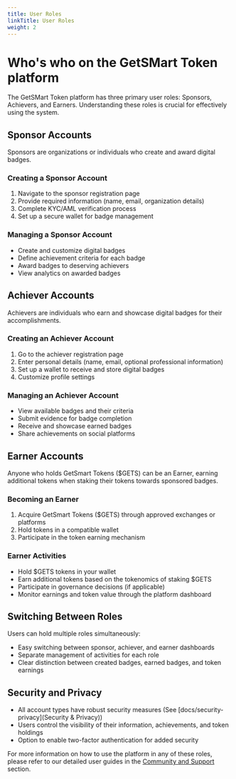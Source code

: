 ```yaml
---
title: User Roles
linkTitle: User Roles
weight: 2
---
```


# Who's who on the GetSMart Token platform

The GetSMart Token platform has three primary user roles: Sponsors, Achievers, and Earners. Understanding these roles is crucial for effectively using the system.

## Sponsor Accounts

Sponsors are organizations or individuals who create and award digital badges.

### Creating a Sponsor Account

1. Navigate to the sponsor registration page
2. Provide required information (name, email, organization details)
3. Complete KYC/AML verification process
4. Set up a secure wallet for badge management

### Managing a Sponsor Account

- Create and customize digital badges
- Define achievement criteria for each badge
- Award badges to deserving achievers
- View analytics on awarded badges

## Achiever Accounts

Achievers are individuals who earn and showcase digital badges for their accomplishments.

### Creating an Achiever Account

1. Go to the achiever registration page
2. Enter personal details (name, email, optional professional information)
3. Set up a wallet to receive and store digital badges
4. Customize profile settings

### Managing an Achiever Account

- View available badges and their criteria
- Submit evidence for badge completion
- Receive and showcase earned badges
- Share achievements on social platforms

## Earner Accounts

Anyone who holds GetSmart Tokens ($GETS) can be an Earner, earning additional tokens when staking their tokens towards sponsored badges.

### Becoming an Earner

1. Acquire GetSmart Tokens ($GETS) through approved exchanges or platforms
2. Hold tokens in a compatible wallet
3. Participate in the token earning mechanism

### Earner Activities

- Hold $GETS tokens in your wallet
- Earn additional tokens based on the tokenomics of staking $GETS
- Participate in governance decisions (if applicable)
- Monitor earnings and token value through the platform dashboard

## Switching Between Roles

Users can hold multiple roles simultaneously:

- Easy switching between sponsor, achiever, and earner dashboards
- Separate management of activities for each role
- Clear distinction between created badges, earned badges, and token earnings

## Security and Privacy

- All account types have robust security measures (See [docs/security-privacy](Security & Privacy))
- Users control the visibility of their information, achievements, and token holdings
- Option to enable two-factor authentication for added security

For more information on how to use the platform in any of these roles, please refer to our detailed user guides in the [Community and Support](/community-and-support) section.
